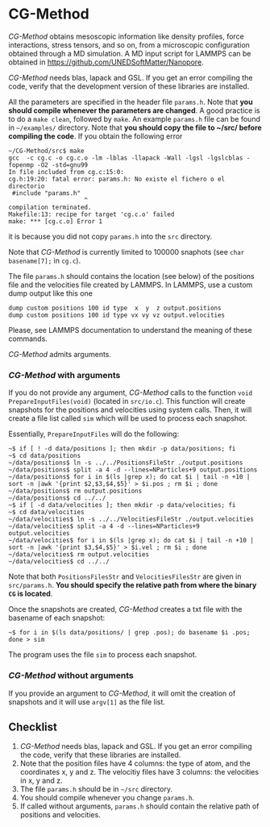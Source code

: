 CG-Method
=========

*CG-Method*  obtains  mesoscopic   information  like  density  profiles,   force
interactions,  stress  tensors,  and so  on,  from  a  microscopic configuration
obtained through a MD simulation.  A MD  input script for LAMMPS can be obtained
in https://github.com/UNEDSoftMatter/Nanopore.

*CG-Method*  needs blas,  lapack  and GSL.  If  you get  an error  compiling the
code, verify that the development version of these libraries are installed.

All the parameters  are  specified  in  the  header  file `params.h`.  Note that
**you should compile whenever the  parameters are changed**.  A good practice is
to do  a `make clean`,  followed by  `make`.  An example `params.h`  file can be
found in `~/examples/`  directory.  Note  that  **you  should  copy  the file to
~/src/ before compiling the code**. If you obtain the following error
```
~/CG-Method/src$ make
gcc  -c cg.c -o cg.c.o -lm -lblas -llapack -Wall -lgsl -lgslcblas -fopenmp -O2 -std=gnu99
In file included from cg.c:15:0:
cg.h:19:20: fatal error: params.h: No existe el fichero o el directorio
 #include "params.h"
                     ^
compilation terminated.
Makefile:13: recipe for target 'cg.c.o' failed
make: *** [cg.c.o] Error 1
```
it is because you did not copy `params.h` into the `src` directory.

Note  that  *CG-Method*  is currently  limited  to  100000  snaphots  (see `char
basename[7];` in `cg.c`).

The file  `params.h` should contains the  location (see below)  of the positions
file and the  velocities file created by LAMMPS.  In  LAMMPS,  use a custom dump
output like this one

```
dump custom positions 100 id type  x  y  z output.positions
dump custom positions 100 id type vx vy vz output.velocities

```

Please,  see LAMMPS documentation  to understand the meaning  of these commands.

*CG-Method* admits arguments.

### *CG-Method* with arguments

If you  do not provide any  argument,  *CG-Method* calls  to the  function `void
PrepareInputFiles(void)`  (located in  `src/io.c`).  This  function  will create
snapshots for the  positions and velocities using  system calls.  Then,  it will
create a file list called `sim` which will be used to process each snapshot.

Essentially, `PrepareInputFiles` will do the following:
```
~$ if [ ! -d data/positions ]; then mkdir -p data/positions; fi
~$ cd data/positions
~/data/positions$ ln -s ../../PositionsFileStr ./output.positions 
~/data/positions$ split -a 4 -d --lines=NParticles+9 output.positions
~/data/positions$ for i in $(ls |grep x); do cat $i | tail -n +10 | sort -n |awk '{print $2,$3,$4,$5}' > $i.pos ; rm $i ; done
~/data/positions$ rm output.positions
~/data/positions$ cd ../../ 
~$ if [ -d data/velocities ]; then mkdir -p data/velocities; fi
~$ cd data/velocities
~/data/velocities$ ln -s ../../VelocitiesFileStr ./output.velocities 
~/data/velocities$ split -a 4 -d --lines=NParticles+9 output.velocities
~/data/velocities$ for i in $(ls |grep x); do cat $i | tail -n +10 | sort -n |awk '{print $3,$4,$5}' > $i.vel ; rm $i ; done
~/data/velocities$ rm output.velocities
~/data/velocities$ cd ../../ 
```

Note  that  both  `PositionsFilesStr`  and  `VelocitiesFilesStr`  are  given  in
`src/params.h`.  **You should  specify the relative  path from where  the binary
`CG` is located**.

Once  the  snapshots  are created,  *CG-Method*  creates  a  txt  file  with the
basename of each snapshot:

```
~$ for i in $(ls data/positions/ | grep .pos); do basename $i .pos; done > sim 
```

The program uses the file `sim` to process each snapshot.

### *CG-Method* without arguments

If  you provide  an argument  to  *CG-Method*,  it  will  omit  the  creation of
snapshots and it will use `argv[1]` as the file list.

## Checklist

1.  *CG-Method* needs blas,  lapack and GSL.  If  you get an error compiling the
code, verify that these libraries are installed.
2.  Note that  the position files have  4 columns:  the  type of  atom,  and the
coordinates x,  y  and z.  The velocitiy  files have 3  columns:  the velocities
in x, y and z.
3. The file `params.h` should be in `~/src` directory.
4. You should compile whenever you change `params.h`.
5.  If called without arguments,  `params.h` should contain the relative path of
positions and velocities.

